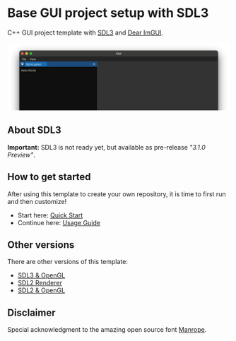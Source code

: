# Base GUI project setup with SDL3

C++ GUI project template with [SDL3](https://www.libsdl.org) and [Dear ImGUI](https://github.com/ocornut/imgui).

![Image of the example app.](example-app.png)

## About SDL3

**Important:** SDL3 is not ready yet, but available as pre-release _"3.1.0 Preview"_.

## How to get started

After using this template to create your own repository, it is time to first run and then customize!

- Start here: [Quick Start](docs/QuickStart.md)
- Continue here: [Usage Guide](docs/README.md)

## Other versions

There are other versions of this template:

- [SDL3 & OpenGL](https://github.com/MartinHelmut/cpp-gui-template-sdl3-opengl)
- [SDL2 Renderer](https://github.com/MartinHelmut/cpp-gui-template-sdl2)
- [SDL2 & OpenGL](https://github.com/MartinHelmut/cpp-gui-template-sdl2-opengl)

## Disclaimer

Special acknowledgment to the amazing open source font [Manrope](https://manropefont.com).
